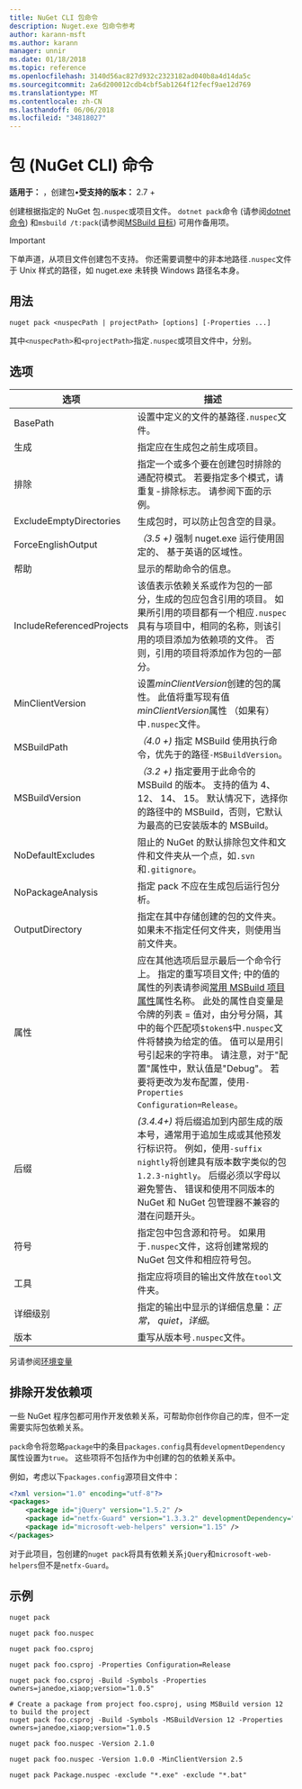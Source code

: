```yaml
---
title: NuGet CLI 包命令
description: Nuget.exe 包命令参考
author: karann-msft
ms.author: karann
manager: unnir
ms.date: 01/18/2018
ms.topic: reference
ms.openlocfilehash: 3140d56ac827d932c2323182ad040b8a4d14da5c
ms.sourcegitcommit: 2a6d200012cdb4cbf5ab1264f12fecf9ae12d769
ms.translationtype: MT
ms.contentlocale: zh-CN
ms.lasthandoff: 06/06/2018
ms.locfileid: "34818027"
---
```

# <a name="pack-command-nuget-cli"></a>包 (NuGet CLI) 命令

**适用于：** ，创建包&bullet;**受支持的版本：** 2.7 +

创建根据指定的 NuGet 包`.nuspec`或项目文件。 `dotnet pack`命令 (请参阅[dotnet 命令](dotnet-Commands.md)) 和`msbuild /t:pack`(请参阅[MSBuild 目标](../reference/msbuild-targets.md)) 可用作备用项。

> [!Important]
> 下单声道，从项目文件创建包不支持。 你还需要调整中的非本地路径`.nuspec`文件于 Unix 样式的路径，如 nuget.exe 未转换 Windows 路径名本身。

## <a name="usage"></a>用法

```cli
nuget pack <nuspecPath | projectPath> [options] [-Properties ...]
```

其中`<nuspecPath>`和`<projectPath>`指定`.nuspec`或项目文件中，分别。

## <a name="options"></a>选项

| 选项 | 描述 |
| --- | --- |
| BasePath | 设置中定义的文件的基路径`.nuspec`文件。 |
| 生成 | 指定应在生成包之前生成项目。 |
| 排除 | 指定一个或多个要在创建包时排除的通配符模式。 若要指定多个模式，请重复-排除标志。 请参阅下面的示例。 |
| ExcludeEmptyDirectories | 生成包时，可以防止包含空的目录。 |
| ForceEnglishOutput | *（3.5 +)* 强制 nuget.exe 运行使用固定的、 基于英语的区域性。 |
| 帮助 | 显示的帮助命令的信息。 |
| IncludeReferencedProjects | 该值表示依赖关系或作为包的一部分，生成的包应包含引用的项目。 如果所引用的项目都有一个相应`.nuspec`具有与项目中，相同的名称，则该引用的项目添加为依赖项的文件。 否则，引用的项目将添加作为包的一部分。 |
| MinClientVersion | 设置*minClientVersion*创建的包的属性。 此值将重写现有值*minClientVersion*属性 （如果有） 中`.nuspec`文件。 |
| MSBuildPath | *（4.0 +)* 指定 MSBuild 使用执行命令，优先于的路径`-MSBuildVersion`。 |
| MSBuildVersion | *（3.2 +)* 指定要用于此命令的 MSBuild 的版本。 支持的值为 4、 12、 14、 15。 默认情况下，选择你的路径中的 MSBuild，否则，它默认为最高的已安装版本的 MSBuild。 |
| NoDefaultExcludes | 阻止的 NuGet 的默认排除包文件和文件和文件夹从一个点，如`.svn`和`.gitignore`。 |
| NoPackageAnalysis | 指定 pack 不应在生成包后运行包分析。 |
| OutputDirectory | 指定在其中存储创建的包的文件夹。 如果未不指定任何文件夹，则使用当前文件夹。 |
| 属性 | 应在其他选项后显示最后一个命令行上。 指定的重写项目文件; 中的值的属性的列表请参阅[常用 MSBuild 项目属性](/visualstudio/msbuild/common-msbuild-project-properties)属性名称。 此处的属性自变量是令牌的列表 = 值对，由分号分隔，其中的每个匹配项`$token$`中`.nuspec`文件将替换为给定的值。 值可以是用引号引起来的字符串。 请注意，对于"配置"属性中，默认值是"Debug"。 若要将更改为发布配置，使用`-Properties Configuration=Release`。 |
| 后缀 | *(3.4.4+)* 将后缀追加到内部生成的版本号，通常用于追加生成或其他预发行标识符。 例如，使用`-suffix nightly`将创建具有版本数字类似的包`1.2.3-nightly`。 后缀必须以字母以避免警告、 错误和使用不同版本的 NuGet 和 NuGet 包管理器不兼容的潜在问题开头。 |
| 符号 | 指定包中包含源和符号。 如果用于`.nuspec`文件，这将创建常规的 NuGet 包文件和相应符号包。 |
| 工具 | 指定应将项目的输出文件放在`tool`文件夹。 |
| 详细级别 | 指定的输出中显示的详细信息量：*正常*， *quiet*，*详细*。 |
| 版本 | 重写从版本号`.nuspec`文件。 |

另请参阅[环境变量](cli-ref-environment-variables.md)

## <a name="excluding-development-dependencies"></a>排除开发依赖项

一些 NuGet 程序包都可用作开发依赖关系，可帮助你创作你自己的库，但不一定需要实际包依赖关系。

`pack`命令将忽略`package`中的条目`packages.config`具有`developmentDependency`属性设置为`true`。 这些项将不包括作为中创建的包的依赖关系中。

例如，考虑以下`packages.config`源项目文件中：

```xml
<?xml version="1.0" encoding="utf-8"?>
<packages>
    <package id="jQuery" version="1.5.2" />
    <package id="netfx-Guard" version="1.3.3.2" developmentDependency="true" />
    <package id="microsoft-web-helpers" version="1.15" />
</packages>
```

对于此项目，包创建的`nuget pack`将具有依赖关系`jQuery`和`microsoft-web-helpers`但不是`netfx-Guard`。

## <a name="examples"></a>示例

```cli
nuget pack

nuget pack foo.nuspec

nuget pack foo.csproj

nuget pack foo.csproj -Properties Configuration=Release

nuget pack foo.csproj -Build -Symbols -Properties owners=janedoe,xiaop;version="1.0.5"

# Create a package from project foo.csproj, using MSBuild version 12 to build the project
nuget pack foo.csproj -Build -Symbols -MSBuildVersion 12 -Properties owners=janedoe,xiaop;version="1.0.5

nuget pack foo.nuspec -Version 2.1.0

nuget pack foo.nuspec -Version 1.0.0 -MinClientVersion 2.5

nuget pack Package.nuspec -exclude "*.exe" -exclude "*.bat"
```
